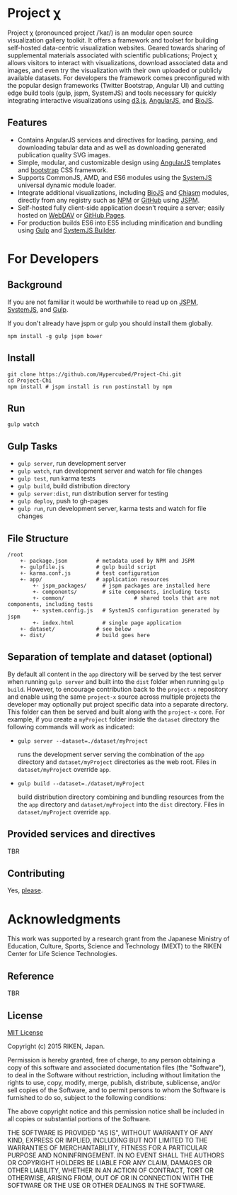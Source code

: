 # Project χ

Project χ (pronounced project /ˈ</span><span title="'k' in 'kind'">k</span><span title="/aɪ/ long 'i' in 'tide'">aɪ</span></span>/) is an modular open source visualization gallery toolkit.  It offers a framework and toolset for building self-hosted data-centric visualization websites. Geared towards sharing of supplemental materials associated with scientific publications; Project χ allows visitors to interact with visualizations, download associated data and images, and even try the visualization with their own uploaded or publicly available datasets.  For developers the framework comes preconfigured with the popular design frameworks (Twitter Bootstrap, Angular UI) and cutting edge build tools (gulp, jspm, SystemJS) and tools necessary for quickly integrating interactive visualizations using [d3.js](http://d3js.org/), [AngularJS](https://angularjs.org/), and [BioJS](http://biojs.io/).

## Features

* Contains AngularJS services and directives for loading, parsing, and downloading tabular data and as well as downloading generated publication quality SVG images.
* Simple,  modular, and customizable design using [AngularJS](https://angularjs.org/) templates and [bootstrap](http://getbootstrap.com/) CSS framework.
* Supports CommonJS, AMD, and ES6 modules using the [SystemJS](https://github.com/systemjs/systemjs) universal dynamic module loader.
* Integrate additional visualizations, including [BioJS](http://biojs.io/) and [Chiasm](https://github.com/curran/chiasm) modules, directly from any registry such as [NPM](https://www.npmjs.com) or [GitHub](https://github.com/) using [JSPM](http://jspm.io/).
* Self-hosted fully client-side application doesn't require a server; easily hosted on [WebDAV](https://en.wikipedia.org/wiki/WebDAV) or [GitHub Pages](https://pages.github.com/).
* For production builds ES6 into ES5 including minification and bundling using [Gulp](http://gulpjs.com/) and [SystemJS Builder](https://github.com/systemjs/builder).

# For Developers

## Background

If you are not familiar it would be worthwhile to read up on [JSPM](http://jspm.io/), [SystemJS](https://github.com/systemjs/systemjs), and [Gulp](http://gulpjs.com/).

If you don't already have jspm or gulp you should install them globally.

```
npm install -g gulp jspm bower
```

## Install

```
git clone https://github.com/Hypercubed/Project-Chi.git
cd Project-Chi
npm install # jspm install is run postinstall by npm
```

## Run

```
gulp watch
```

## Gulp Tasks

* `gulp server`, run development server
* `gulp watch`, run development server and watch for file changes
* `gulp test`, run karma tests
* `gulp build`, build distribution directory
* `gulp server:dist`, run distribution server for testing
* `gulp deploy`, push to gh-pages
* `gulp run`, run development server, karma tests and watch for file changes

## File Structure

```
/root
	+- package.json         # metadata used by NPM and JSPM
	+- gulpfile.js          # gulp build script
	+- karma.conf.js        # test configuration
	+- app/                 # application resources
		+- jspm_packages/     # jspm packages are installed here
		+- components/        # site components, including tests
		+- common/						# shared tools that are not components, including tests
		+- system.config.js   # SystemJS configuration generated by jspm
		+- index.html         # single page application
	+- dataset/             # see below
	+- dist/                # build goes here
```

## Separation of template and dataset (optional)

By default all content in the `app` directory will be served by the test server when running `gulp server` and built into the `dist` folder when running `gulp build`.  However, to encourage contribution back to the `project-x` repository and enable using the same `project-x` source across multiple projects the developer may optionally put project specific data into a separate directory.  This folder can then be served and built along with the `project-x` core.  For example, if you create a `myProject` folder inside the `dataset` directory the following commands will work as indicated:

* `gulp server --dataset=./dataset/myProject`

	runs the development server serving the combination of the `app` directory and `dataset/myProject` directories as the web root.  Files in `dataset/myProject` override `app`.

* `gulp build --dataset=./dataset/myProject`

  build distribution directory combining and bundling resources from the the `app` directory and `dataset/myProject` into the `dist` directory.  Files in `dataset/myProject` override `app`.

## Provided services and directives

TBR

## Contributing

Yes, [please](https://github.com/Hypercubed/Project-chi/issues).

# Acknowledgments

This work was supported by a research grant from the Japanese Ministry of Education, Culture, Sports, Science and Technology (MEXT) to the RIKEN Center for Life Science Technologies.

## Reference

TBR

## License

[MIT License](http://en.wikipedia.org/wiki/MIT_License)

Copyright (c) 2015 RIKEN, Japan.

Permission is hereby granted, free of charge, to any person obtaining a copy of this software and associated documentation files (the "Software"), to deal in the Software without restriction, including without limitation the rights to use, copy, modify, merge, publish, distribute, sublicense, and/or sell copies of the Software, and to permit persons to whom the Software is furnished to do so, subject to the following conditions:

The above copyright notice and this permission notice shall be included in all copies or substantial portions of the Software.

THE SOFTWARE IS PROVIDED "AS IS", WITHOUT WARRANTY OF ANY KIND, EXPRESS OR IMPLIED, INCLUDING BUT NOT LIMITED TO THE WARRANTIES OF MERCHANTABILITY, FITNESS FOR A PARTICULAR PURPOSE AND NONINFRINGEMENT. IN NO EVENT SHALL THE AUTHORS OR COPYRIGHT HOLDERS BE LIABLE FOR ANY CLAIM, DAMAGES OR OTHER LIABILITY, WHETHER IN AN ACTION OF CONTRACT, TORT OR OTHERWISE, ARISING FROM, OUT OF OR IN CONNECTION WITH THE SOFTWARE OR THE USE OR OTHER DEALINGS IN THE SOFTWARE.
